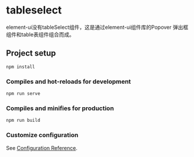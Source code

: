 # tableselect
element-ui没有tableSelect组件，这是通过element-ui组件库的Popover 弹出框组件和table表组件组合而成。
## Project setup
```
npm install
```

### Compiles and hot-reloads for development
```
npm run serve
```

### Compiles and minifies for production
```
npm run build
```

### Customize configuration
See [Configuration Reference](https://cli.vuejs.org/config/).
